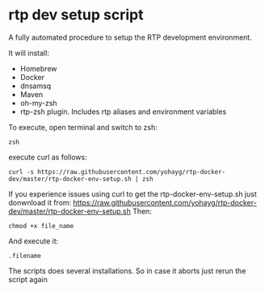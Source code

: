 # rtp dev setup script

A fully automated procedure to setup the RTP development environment.

It will install:
 * Homebrew
 * Docker
 * dnsamsq
 * Maven
 * oh-my-zsh
 * rtp-zsh plugin. Includes rtp aliases and environment variables

To execute, open terminal and switch to zsh:

```zsh```

execute curl as follows:

```curl -s https://raw.githubusercontent.com/yohayg/rtp-docker-dev/master/rtp-docker-env-setup.sh | zsh```

If you experience issues using curl to get the rtp-docker-env-setup.sh just donwnload it from:
https://raw.githubusercontent.com/yohayg/rtp-docker-dev/master/rtp-docker-env-setup.sh
Then:

```chmod +x file_name```

And execute it:

```.filename```
 
The scripts does several installations.
So in case it aborts just rerun the script again
